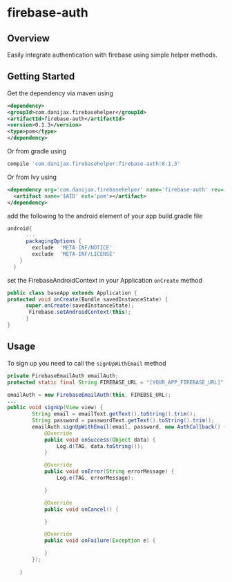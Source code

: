 # firebase-auth

## Overview
Easily integrate authentication with firebase using simple helper methods.

## Getting Started
Get the dependency via maven using 

```xml
<dependency>
<groupId>com.danijax.firebasehelper</groupId>
<artifactId>firebase-auth</artifactId>
<version>0.1.3</version>
<type>pom</type>
</dependency> 
```

 Or from gradle using 

```groovy
compile 'com.danijax.firebasehelper:firebase-auth:0.1.3'
```

Or from Ivy using 

```xml
<dependency org='com.danijax.firebasehelper' name='firebase-auth' rev='0.1.3'>
  <artifact name='$AID' ext='pom'></artifact>
</dependency>
```

add the following to the android element of your app build.gradle file
```groovy
android{
      ...
      packagingOptions {
        exclude  'META-INF/NOTICE'
        exclude  'META-INF/LICENSE'
    }
  }
  ```
  
  set the FirebaseAndroidContext in your Application `onCreate` method 
  
  ```java
  public class baseApp extends Application {
  protected void onCreate(Bundle savedInstanceState) {
        super.onCreate(savedInstanceState);
         Firebase.setAndroidContext(this);
        }
  }
  
  ```
## Usage

To sign up you need to call the `signUpWithEmail` method


```java
private FirebaseEmailAuth emailAuth;
protected static final String FIREBASE_URL = "[YOUR_APP_FIREBASE_URL]"

emailAuth = new FirebaseEmailAuth(this, FIREBSE_URL);
...
public void signUp(View view) {
        String email = emailText.getText().toString().trim();
        String password = passwordText.getText().toString().trim();
        emailAuth.signUpWithEmail(email, password, new AuthCallback() {
            @Override
            public void onSuccess(Object data) {
                Log.d(TAG, data.toString());
            }

            @Override
            public void onError(String errorMessage) {
                Log.e(TAG, errorMessage);

            }

            @Override
            public void onCancel() {

            }

            @Override
            public void onFailure(Exception e) {

            }
        });
        
    }
  ```  


